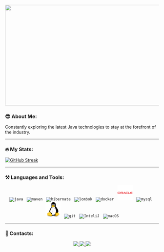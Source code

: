<!-- Ссылка на баннер -->
 <p align="center"> <img src="https://github.com/DrDmlg/DrDmlg/assets/118211775/4ef1b250-b796-48f8-88cb-e55b4a5e5922" width="1000" height="330"></p>

### :sunglasses: About Me:

Constantly exploring the latest Java technologies to stay at the forefront of the industry.
<hr>

### :fire: My Stats:
[![GitHub Streak](https://streak-stats.demolab.com?user=DrDmlg&theme=ambient-gradient&border_radius=25&card_width=1200)](https://git.io/streak-stats)

<!-- ![Top Langs](https://github-readme-stats.vercel.app/api/top-langs/?username=anuraghazra&layout=compact) -->


<!-- <div align="center">
<a href="https://github-readme-stats.vercel.app/api?username=DrDmlg&show_icons=true&include_all_commits=true&rank_icon=percentile&exclude_repo=github-readme-stats&theme=default&hide_border=true">
<img align="center" src="https://github-readme-stats.vercel.app/api?username=DrDmlg&show_icons=true&include_all_commits=true&rank_icon=percentile&exclude_repo=github-readme-stats&theme=default&hide_border=true" alt="DrDmIg's github stats"/>
</a>
</div>
-->

<hr>

### :hammer_and_pick: Languages and Tools:
<div align = "center"> 
  <code><img src="https://user-images.githubusercontent.com/25181517/117201156-9a724800-adec-11eb-9a9d-3cd0f67da4bc.png" alt="java" title="java"  width="50" height="50"/></code>
    &nbsp;
  <code><img src="https://user-images.githubusercontent.com/25181517/117207242-07d5a700-adf4-11eb-975e-be04e62b984b.png"  alt="maven" title="maven" width="50" height="50"/></code>
    &nbsp;
  <code><img src="https://user-images.githubusercontent.com/25181517/117207493-49665200-adf4-11eb-808e-a9c0fcc2a0a0.png" alt="hibernate" title="hibernate" width="50" height="50"/></code>
    &nbsp;
  <code><img src="https://user-images.githubusercontent.com/25181517/190229463-87fa862f-ccf0-48da-8023-940d287df610.png" alt="lombok" title="lombok" width="50" height="50"/></code>
    &nbsp;
    <code><img src="https://user-images.githubusercontent.com/25181517/117207330-263ba280-adf4-11eb-9b97-0ac5b40bc3be.png" alt="docker" title="docker" width="50" height="50"/></code>
    &nbsp;
  <code><img src="https://raw.githubusercontent.com/devicons/devicon/master/icons/oracle/oracle-original.svg" alt="oracle" title="oracle" width="50" height="50"/></code>
    &nbsp;
  <code><img src="https://user-images.githubusercontent.com/25181517/183896128-ec99105a-ec1a-4d85-b08b-1aa1620b2046.png" alt="mysql" title="mysql" width="50" height="50"/></code> 
    &nbsp;
  <code><img src="https://raw.githubusercontent.com/devicons/devicon/master/icons/linux/linux-original.svg" alt="linux" title="linux" width="50" height="50"/></code> 
    &nbsp;
  <code><img src="https://user-images.githubusercontent.com/25181517/192108372-f71d70ac-7ae6-4c0d-8395-51d8870c2ef0.png" alt="git" title="git" width="50" height="50"/></code> 
    &nbsp;
  <code><img src="https://user-images.githubusercontent.com/25181517/192108890-200809d1-439c-4e23-90d3-b090cf9a4eea.png" alt="InteliJ" title="InteliJ" width="50" height="50"/></code> 
    &nbsp;
  <code><img src="https://user-images.githubusercontent.com/25181517/186884152-ae609cca-8cf1-4175-8d60-1ce1fa078ca2.png" alt="macOS" title="macOS" width="50" height="50"/></code> 
</div>

<hr>

### :email: Contacts:
<p align='center'>
   <a href="https://www.linkedin.com/in/dmitry-dorokhov-655b56280/">
      <img src="https://img.shields.io/badge/linkedin-%230077B5.svg?&style=for-the-badge&logo=linkedin&logoColor=white"/>
   </a>
   
  <a href="dorokhov.did@gmail.com">
      <img src="https://img.shields.io/badge/Gmail&nbsp-D14836?style=for-the-badge&logo=gmail&logoColor=white">
   </a>
      
   <a href="https://t.me/sambo70">
       <img src="https://img.shields.io/badge/Telegram-2CA5E0?style=for-the-badge&logo=telegram&logoColor=white">
   </a>
    
<!-- For example -->
<!--
<a href="https://www.docker.com/" target="_blank" rel="noreferrer">
    <img src="https://raw.githubusercontent.com/devicons/devicon/master/icons/docker/docker-original-wordmark.svg" alt="docker" title="docker" width="50" height="50"/>
  </a>
-->
